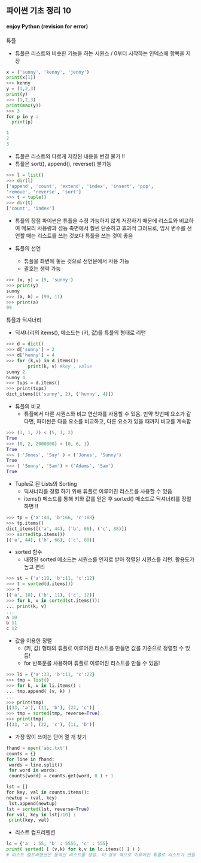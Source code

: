## 파이썬 기초 정리 10


#### enjoy Python (revision for error)

튜플
  - 튜플은 리스트와 비슷한 기능을 하는 시퀀스 / 0부터 시작하는 인덱스에 항목을 저장

```python
x = ('sunny', 'kenny', 'jenny')
print(x[1])
>>> kenny
y = (1,2,3)
print(y)
>>> (1,2,3)
print(max(y))
>>> 3
for p in y :
  print(p)

1
2
3
```

  - 튜플은 리스트와 다르게 저장된 내용을 변경 불가 !!
  - 튜플은 sort(), append(), reverse() 불가능
```Python
>>> l = list()
>>> dir(l)
['append', 'count', 'extend', 'index', 'insert', 'pop',
'remove', 'reverse', 'sort']
>>> t = tuple()
>>> dir(t)
['count', 'index']
```

  - 튜플의 장점
  파이썬은 튜플을 수정 가능하지 않게 저장하기 때문에 리스트와 비교하여 메모리 사용량과 성능 측면에서 훨씬 단순하고 효과적
  그러므로, 임시 변수를 선언할 때는 리스트를 쓰는 것보다 튜플을 쓰는 것이 좋음

  - 튜플의 선언
    - 튜플을 좌변에 놓는 것으로 선언문에서 사용 가능
    - 괄호는 생략 가능
```python
>>> (x, y) = (9, 'sunny')
>>> print(y)
sunny
>>> (a, b) = (99, 11)
>>> print(a)
99
```

튜플과 딕셔너리
  - 딕셔너리의 items(), 메소드는 (키, 값)를 튜플의 형태로 리턴

```Python
>>> d = dict()
>>> d['sunny'] = 2
>>> d['hunny'] = 4
>>> for (k,v) in d.items():
        print(k, v) #key , value
sunny 2
hunny 4
>>> tups = d.items()
>>> print(tups)
dict_items([('sunny', 2), ('hunny', 4)])
```

- 튜플의 비교
    - 튜플에서 다른 시퀀스와 비교 연산자를 사용할 수 있음. 만약 첫번째 요소가 같다면, 파이썬은 다음 요소를 비교하고, 다른 요소가 있을 때까지 비교를 계속함
```Python
>>> (3, 1, 2) < (5, 1, 2)
True
>>> (0, 2, 2000000) < (0, 6, 1)
True
>>> ( 'Jones', 'Say' ) < ('Jones', 'Sunny')
True
>>> ( 'Sunny', 'Sam') > ('Adams', 'Sam')
True
```

 - Tuple로 된 Lists의 Sorting
   - 딕셔너리를 정렬 하기 위해 튜플로 이루어진 리스트를 사용할 수 있음
   - items() 메소드를 통해 키와 값를 얻은 후 sorted() 메소드로 딕셔너리를 정렬하면 !!
```python
>>> tp = {'a':44, 'b':66, 'c':88}
>>> tp.items()
dict_items([('a', 44), ('b', 66), ('c', 88)])
>>> sorted(tp.items())
[('a', 44), ('b', 66), ('c', 88)]
```

  - sorted 함수
    - 내장된 sorted 메소드는 시퀀스를 인자로 받아 정렬된 시퀀스를 리턴. 활용도가 높고 편리

```Python
>>> st = {'a':10, 'b':11, 'c':12}
>>> t = sorted(d.items())
>>> t
[('a', 10), ('b', 11), ('c', 12)]
>>> for k, v in sorted(st.items()):
... print(k, v)
...
a 10
b 11
c 12
```

  - 값을 이용한 정렬
    - (키, 값) 형태의 튜플로 이루어진 리스트를 만들면 값를 기준으로 정렬할 수 있듬!
    - for 반복문를 사용하여 튜플로 이루어진 리스트를 만들 수 있음!
```Python
>>> li = {'a':33, 'b':11, 'c':22}
>>> tmp = list()
>>> for k, v in li.items() :
... tmp.append( (v, k) )
...
>>> print(tmp)
[(33, 'a'), (11, 'b'), (22, 'c')]
>>> tmp = sorted(tmp, reverse=True)
>>> print(tmp)
[(33, 'a'), (22, 'c'), (11, 'b')]
```

  - 가장 많이 쓰이는 단어 열 개 찾기
```Python
fhand = open('abc.txt')
counts = {}
for line in fhand:
 words = line.split()
 for word in words:
 counts[word] = counts.get(word, 0 ) + 1

lst = []
for key, val in counts.items():
newtup = (val, key)
 lst.append(newtup)
lst = sorted(lst, reverse=True)
for val, key in lst[:10] :
 print(key, val)
```

 - 리스트 컴프리헨션
```python
lc = {'a' : 55, 'b' : 5555, 'c' : 555}
print( sorted( [ (v,k) for k,v in lc.items() ] ) )
# 리스트 컴프리헨션은 동적인 리스트를 생성. 이 경우 역으로 이루어진 튜플로 리스트가 만들어지고 정렬.
 ```

